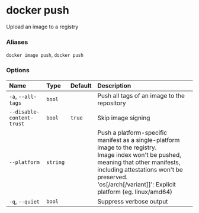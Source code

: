 # docker push

<!---MARKER_GEN_START-->
Upload an image to a registry

### Aliases

`docker image push`, `docker push`

### Options

| Name                      | Type     | Default | Description                                                                                                                                                                                                                                          |
|:--------------------------|:---------|:--------|:-----------------------------------------------------------------------------------------------------------------------------------------------------------------------------------------------------------------------------------------------------|
| `-a`, `--all-tags`        | `bool`   |         | Push all tags of an image to the repository                                                                                                                                                                                                          |
| `--disable-content-trust` | `bool`   | `true`  | Skip image signing                                                                                                                                                                                                                                   |
| `--platform`              | `string` |         | Push a platform-specific manifest as a single-platform image to the registry.<br>Image index won't be pushed, meaning that other manifests, including attestations won't be preserved.<br>'os[/arch[/variant]]': Explicit platform (eg. linux/amd64) |
| `-q`, `--quiet`           | `bool`   |         | Suppress verbose output                                                                                                                                                                                                                              |


<!---MARKER_GEN_END-->

